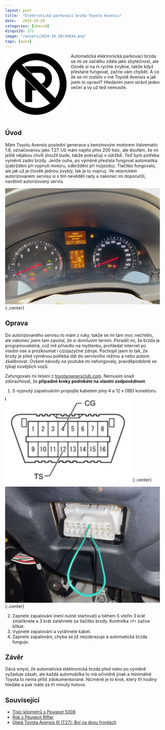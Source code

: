 ```yaml
---
layout: post
title:  "Elektronická parkovací brzda Toyota Avensis"
date:   2024-10-20
categories: [obecné]
disqusId: 272
image: "/assets/2024-10-20/26634.png"
tags: [auto]
---
```

<div style="float: left; margin: 0 1em 1em 0; text-align: center;"><img src="/assets/2024-10-20/26634.png" /></div>

Automatická elektronická parkovací brzda se mi ze začátku zdála jako zbytečnost, ale člověk si na ni rychle zvykne, takže když přestane fungovat, začne vám chybět.
A co že se mi rozbilo v mé Toyotě Avensis a jak jsem to opravil?
Hledáním jsem strávil jeden večer a vy už teď nemusíte.

<div style="clear:both"></div>
<!--more-->


## Úvod

Mám Toyotu Avensis poslední generace s benzínovým motorem Valvematic 1.8, označovanou jako T27.
Už mám najeto přes 200 tisíc, ale doufám, že mi ještě nějakou chvíli sloužit bude, takže pokračuji v údržbě.
Teď bylo potřeba vyměnit zadní brzdy.
Jenže ouha, po výměně přestala fungovat automatika (zabrždění při vypnutí motoru, odbrždění při rozjezdu).
Tlačítko fungovalo, ale jak už je člověk jednou zvyklý, tak je to vopruz.
Ve vesnickém autorizovaném servisu si s tím nevěděli rady a nakonec mi doporučili, navštívit autorizovaný servis.

![](/assets/2024-10-20/palubni_deska.jpeg){:.center}


## Oprava

Do autorizovaného servisu to mám z ruky, takže se mi tam moc nechtělo, ale nakonec jsem tam zavolal, že si domluvím termín.
Poradili mi, že brzda je programovatelná, což mě přivedlo na myšlenku, prohledat internet po vlastní ose a prozkoumat i cizojazyčné zdroje.
Pochopil jsem to tak, že brzdy je před výměnou potřeba dát do servisního režimu a nebo potom zkalibrovat.
Ovšem návody na youtube mi nefungovaly, pravděpodobně se týkají novějších vozů.

Zafungovalo mi řešení z [toyotaownersclub.com](https://www.toyotaownersclub.com/forums/topic/174194-2012-avensis-electric-park-brake-problem/).
Nemusím snad zdůrazňovat, že **případné kroky podnikáte na vlastní zodpovědnost**.

1. S vypnutý zapalováním propojíte kabelem piny 4 a 12 v OBD konektoru.

![](/assets/2024-10-20/OBD.png){:.center}

![](/assets/2024-10-20/OBD.jpeg){:.center}

2. Zapnete zapalování (není nutné startovat) a během 5 vteřin 3 krát zmáčknete a 3 krát zatáhnete za tlačítko brzdy. Kontrolka `(P)` začne blikat.
3. Vypnete zapalování a vytáhnete kabel.
4. Zapnete zapalování, chyba se již nezobrazuje a automatická brzda funguje.


## Závěr

Dává smysl, že automatická elektronická brzda před nebo po výměně vyžaduje zásah, ale každá automobilka to má očividně jinak a minimálně Toyota to nemá příliš zdokumentované.
Nicméně je to krok, který tři hodiny hledáte a pak máte za tři minuty hotovo.


## Související

- [Tisíc kilometrů s Peugeot 5008](/obecn%C3%A9/2020/12/02/tisic-kilometru-s-peugeot-5008.html)
- [Rok s Peugeot Rifter](/obecn%C3%A9/2022/01/29/rok-s-peugeot-rifter.html)
- [Ojetá Toyota Avensis III (T27): Boj na dvou frontách](https://www.auto.cz/ojeta-toyota-avensis-iii-t27-boj-na-dvou-frontach-102021)
